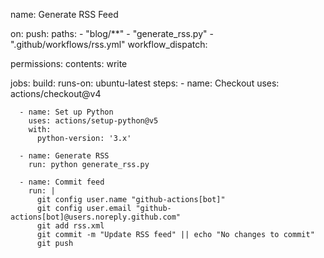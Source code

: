 name: Generate RSS Feed


on:
  push:
    paths:
      - "blog/**"
      - "generate_rss.py"
      - ".github/workflows/rss.yml"
  workflow_dispatch:

permissions:
  contents: write

jobs:
  build:
    runs-on: ubuntu-latest
    steps:
      - name: Checkout
        uses: actions/checkout@v4

      - name: Set up Python
        uses: actions/setup-python@v5
        with:
          python-version: '3.x'

      - name: Generate RSS
        run: python generate_rss.py

      - name: Commit feed
        run: |
          git config user.name "github-actions[bot]"
          git config user.email "github-actions[bot]@users.noreply.github.com"
          git add rss.xml
          git commit -m "Update RSS feed" || echo "No changes to commit"
          git push
